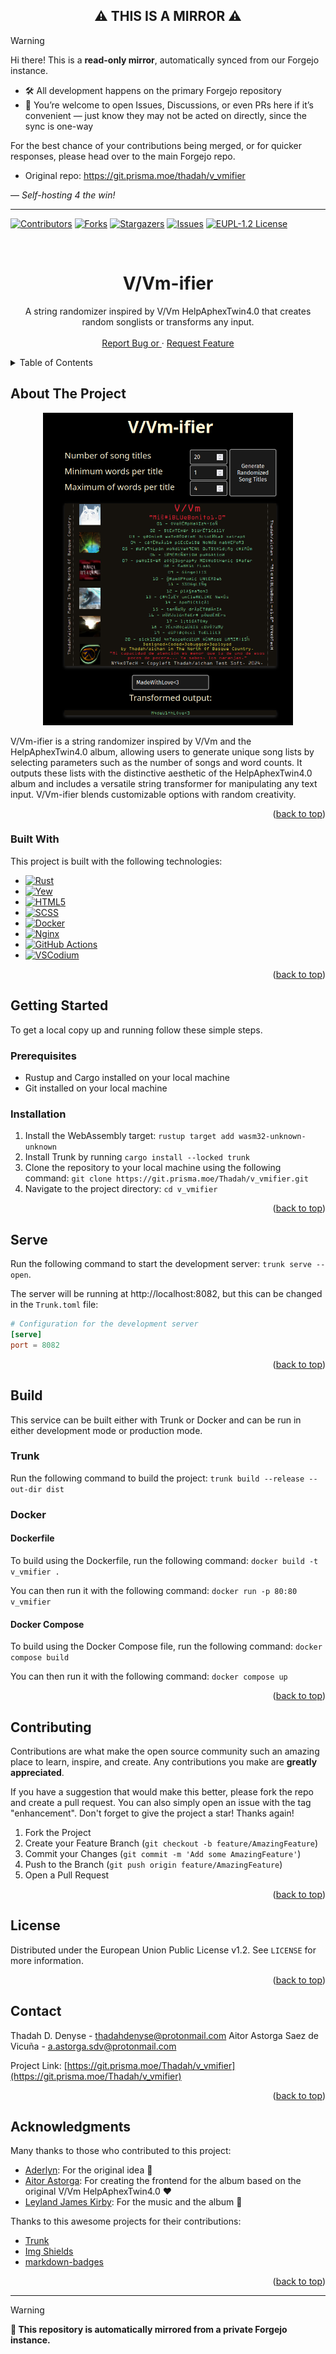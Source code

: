 <h2 align="center">⚠️ THIS IS A MIRROR ⚠️</h2>

> [!WARNING]  
> Hi there! This is a **read-only mirror**, automatically synced from our Forgejo instance.  
>   
> - 🛠️ All development happens on the primary Forgejo repository  
> - 💬 You’re welcome to open Issues, Discussions, or even PRs here if it’s convenient — just know they may not be acted on directly, since the sync is one-way  
>   
> For the best chance of your contributions being merged, or for quicker responses, please head over to the main Forgejo repo.  
>   
> - Original repo: https://git.prisma.moe/thadah/v_vmifier
>   
> — *Self-hosting 4 the win!*

---

[![Contributors][contributors-shield]][contributors-url]
[![Forks][forks-shield]][forks-url]
[![Stargazers][stars-shield]][stars-url]
[![Issues][issues-shield]][issues-url]
[![EUPL-1.2 License][license-shield]][license-url]


<!-- PROJECT LOGO -->
<br />
<div align="center">
  <h1 align="center">V/Vm-ifier</h1>

  <p align="center">
    A string randomizer inspired by V/Vm HelpAphexTwin4.0 that creates random songlists or transforms any input.
    <br />
    <br />
    <a href="https://git.prisma.moe/Thadah/v_vmifier/issues">Report Bug or </a>
    ·
    <a href="https://git.prisma.moe/Thadah/v_vmifier/issues">Request Feature</a>
  </p>
</div>

<!-- TABLE OF CONTENTS -->
<details>
  <summary>Table of Contents</summary>
  <ol>
    <li>
      <a href="#about-the-project">About The Project</a>
      <ul>
        <li><a href="#built-with">Built With</a></li>
      </ul>
    </li>
    <li>
      <a href="#getting-started">Getting Started</a>
      <ul>
        <li><a href="#prerequisites">Prerequisites</a></li>
        <li><a href="#installation">Installation</a></li>
      </ul>
    </li>
    <li>
      <a href="#serve">Serve</a>
    </li>
    <li>
      <a href="#build">Build</a>
      <ul>
        <li><a href="#trunk">Trunk</a></li>
        <li><a href="#docker">Docker</a></li>
      </ul>
    </li>
    <li><a href="#contributing">Contributing</a></li>
    <li><a href="#license">License</a></li>
    <li><a href="#contact">Contact</a></li>
    <li><a href="#acknowledgments">Acknowledgments</a></li>
  </ol>
</details>


<!-- ABOUT THE PROJECT -->
## About The Project
<div align="center">
    <a href="https://git.prisma.moe/Thadah/v_vmifier">
        <img src="resources/images/v_vmproject.png" alt="Logo" width="400" height="500">
    </a>
</div>

V/Vm-ifier is a string randomizer inspired by V/Vm and the HelpAphexTwin4.0 album, allowing users to generate unique song lists by selecting parameters such as the number of songs and word counts. It outputs these lists with the distinctive aesthetic of the HelpAphexTwin4.0 album and includes a versatile string transformer for manipulating any text input. V/Vm-ifier blends customizable options with random creativity.

<p align="right">(<a href="#readme-top">back to top</a>)</p>


### Built With

This project is built with the following technologies:

- [![Rust](https://img.shields.io/badge/Rust-000000?style=for-the-badge&logo=rust&logoColor=fff)](#)
- [![Yew](https://img.shields.io/badge/yew-198754.svg?style=for-the-badge&logo=ycombinator&logoColor=white)](#)
- [![HTML5](https://img.shields.io/badge/html5-%23E34F26.svg?style=for-the-badge&logo=html5&logoColor=white)](#)
- [![SCSS](https://img.shields.io/badge/Sass-CC6699?style=for-the-badge&logo=sass&logoColor=white)](#)
- [![Docker](https://img.shields.io/badge/Docker-2496ED?style=for-the-badge&logo=docker&logoColor=fff)](#)
- [![Nginx](https://img.shields.io/badge/nginx-%23009639.svg?style=for-the-badge&logo=nginx&logoColor=white)](#)
- [![GitHub Actions](https://img.shields.io/badge/GitHub_Actions-2088FF?style=for-the-badge&logo=github-actions&logoColor=white)](#)
- [![VSCodium](https://custom-icon-badges.demolab.com/badge/VSCodium-0078d7.svg?style=for-the-badge&logo=vsc&logoColor=white)](#)


<p align="right">(<a href="#readme-top">back to top</a>)</p>


<!-- GETTING STARTED -->
## Getting Started

To get a local copy up and running follow these simple steps.

### Prerequisites

- Rustup and Cargo installed on your local machine
- Git installed on your local machine

### Installation

1. Install the WebAssembly target: `rustup target add wasm32-unknown-unknown`
2. Install Trunk by running `cargo install --locked trunk`
4. Clone the repository to your local machine using the following command: `git clone https://git.prisma.moe/Thadah/v_vmifier.git`
4. Navigate to the project directory: `cd v_vmifier`

<p align="right">(<a href="#readme-top">back to top</a>)</p>

## Serve

Run the following command to start the development server: `trunk serve --open`.

The server will be running at http://localhost:8082, but this can be changed in the `Trunk.toml` file:

```toml
# Configuration for the development server
[serve]
port = 8082
```

<p align="right">(<a href="#readme-top">back to top</a>)</p>


## Build

This service can be built either with Trunk or Docker and can be run in either development mode or production mode.

### Trunk

Run the following command to build the project: `trunk build --release --out-dir dist`

### Docker

#### Dockerfile

To build using the Dockerfile, run the following command: `docker build -t v_vmifier .`

You can then run it with the following command: `docker run -p 80:80 v_vmifier`

#### Docker Compose

To build using the Docker Compose file, run the following command: `docker compose build`

You can then run it with the following command: `docker compose up`


<p align="right">(<a href="#readme-top">back to top</a>)</p>

<!-- CONTRIBUTING -->
## Contributing

Contributions are what make the open source community such an amazing place to learn, inspire, and create. Any contributions you make are **greatly appreciated**.

If you have a suggestion that would make this better, please fork the repo and create a pull request. You can also simply open an issue with the tag "enhancement".
Don't forget to give the project a star! Thanks again!

1. Fork the Project
2. Create your Feature Branch (`git checkout -b feature/AmazingFeature`)
3. Commit your Changes (`git commit -m 'Add some AmazingFeature'`)
4. Push to the Branch (`git push origin feature/AmazingFeature`)
5. Open a Pull Request

<p align="right">(<a href="#readme-top">back to top</a>)</p>


<!-- LICENSE -->
## License

Distributed under the European Union Public License v1.2. See `LICENSE` for more information.

<p align="right">(<a href="#readme-top">back to top</a>)</p>

<!-- CONTACT -->
## Contact

Thadah D. Denyse - thadahdenyse@protonmail.com
Aitor Astorga Saez de Vicuña - a.astorga.sdv@protonmail.com

Project Link: [https://git.prisma.moe/Thadah/v_vmifier](https://git.prisma.moe/Thadah/v_vmifier)

<p align="right">(<a href="#readme-top">back to top</a>)</p>


<!-- ACKNOWLEDGMENTS -->
## Acknowledgments

Many thanks to those who contributed to this project:

* [Aderlyn](https://matrix.to/#/@aderlyn:aroy-art.com): For the original idea 💜
* [Aitor Astorga](https://github.com/AitorAstorga): For creating the frontend for the album based on the original V/Vm HelpAphexTwin4.0 ❤️
* [Leyland James Kirby](https://en.wikipedia.org/wiki/V/Vm): For the music and the album 🎵

Thanks to this awesome projects for their contributions:

* [Trunk](https://trunkrs.dev/)
* [Img Shields](https://shields.io)
* [markdown-badges](https://github.com/Ileriayo/markdown-badges#table-of-contents)

<p align="right">(<a href="#readme-top">back to top</a>)</p>


<!-- MARKDOWN LINKS & IMAGES -->
<!-- https://www.markdownguide.org/basic-syntax/#reference-style-links -->
[contributors-shield]: https://img.shields.io/github/contributors/thadah/v_vmifier.svg?style=for-the-badge
[contributors-url]: https://git.prisma.moe/Thadah/v_vmifier/graphs/contributors
[forks-shield]: https://img.shields.io/github/forks/thadah/v_vmifier.svg?style=for-the-badge
[forks-url]: https://git.prisma.moe/Thadah/v_vmifier/network/members
[stars-shield]: https://img.shields.io/github/stars/thadah/v_vmifier.svg?style=for-the-badge
[stars-url]: https://git.prisma.moe/Thadah/v_vmifier/stargazers
[issues-shield]: https://img.shields.io/github/issues/thadah/v_vmifier.svg?style=for-the-badge
[issues-url]: https://git.prisma.moe/Thadah/v_vmifier/issues
[license-shield]: https://img.shields.io/github/license/thadah/v_vmifier.svg?style=for-the-badge
[license-url]: https://git.prisma.moe/Thadah/v_vmifier/blob/main/LICENSE

---

> [!WARNING]
> **🔗 This repository is automatically mirrored from a private Forgejo instance.**